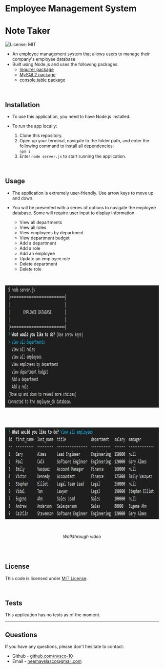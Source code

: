 # Employee Management System
# Note Taker
![License: MIT](https://img.shields.io/badge/License-MIT-yellow.svg) 

* An employee management system that allows users to manage their company's employee database:
* Built using Node.js and uses the following packages:
    - [Inquirer package](https://www.npmjs.com/package/inquirer)
    - [MySQL2 package](https://www.npmjs.com/package/mysql2)
    - [console.table package](https://www.npmjs.com/package/console.table)

<br>

## Installation

* To use this application, you need to have Node.js installed.

* To run the app locally:
    1. Clone this repository.
    2. Open up your terminal, navigate to the folder path, and enter the following command to install all dependencies:<br>
    ```npm i```
    3. Enter ```node server.js``` to start running the application.

<br>

## Usage

* The application is extremely user-friendly. Use arrow keys to move up and down.
* You will be presented with a series of options to navigate the employee database. Some will require user input to display information.

    - View all departments
    - View all roles
    - View employees by department
    - View department budget
    - Add a department
    - Add a role
    - Add an employee
    - Update an employee role
    - Delete department
    - Delete role

<br>
<p align="left">
    <img src="./assets/img/init.PNG" alt="screenshot of application" height="400px">
</p>
<br>

<br>
<p align="left">
    <img src="./assets/img/viewemployees.PNG" alt="screenshot of application" height="300px">
</p>
<br>

<p align="center">
    <i>Walkthrough video</i>
</p>
<br>


<!-- add video link -->


<br>

## License
This code is licensed under [MIT License](https://mit-license.org/).

<br>

## Tests
This application has no tests as of the moment.
<br>

<hr>

## Questions
If you have any questions, please don't hesitate to contact:
 * Github - [github.com/nvsco-10](https://github.com/nvsco-10)
 * Email - neemavelasco@gmail.com


